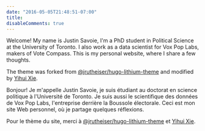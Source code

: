 ```yaml
---
date: "2016-05-05T21:48:51-07:00"
title: 
disableComments: true
---
```


Welcome! My name is Justin Savoie, I'm a PhD student in Political Science at the University of Toronto. I also work as a data scientist for Vox Pop Labs, makers of Vote Compass. This is my personal website, where I share a few thoughts.

The theme was forked from [@jrutheiser/hugo-lithium-theme](https://github.com/jrutheiser/hugo-lithium-theme) and modified by [Yihui Xie](https://github.com/yihui/hugo-lithium).

Bonjour! Je m'appelle Justin Savoie, je suis étudiant au doctorat en science politique à l'Université de Toronto. Je suis aussi le scientifique des données de Vox Pop Labs, l'entreprise derrière la Boussole électorale. Ceci est mon site Web personnel, où je partage quelques réflexions.

Pour le thème du site, merci à [@jrutheiser/hugo-lithium-theme](https://github.com/jrutheiser/hugo-lithium-theme) et [Yihui Xie](https://github.com/yihui/hugo-lithium).
